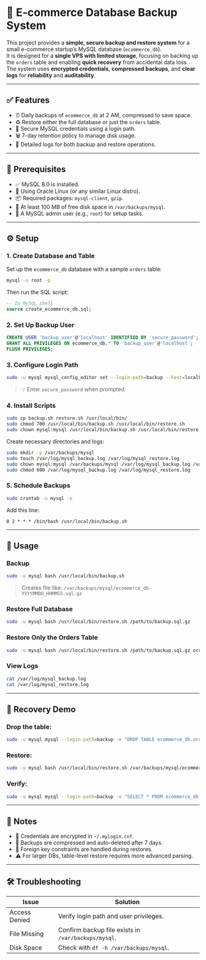 
# 🛒 E-commerce Database Backup System

This project provides a **simple, secure backup and restore system** for a small e-commerce startup’s MySQL database (`ecommerce_db`).  
It is designed for a **single VPS with limited storage**, focusing on backing up the `orders` table and enabling **quick recovery** from accidental data loss.  
The system uses **encrypted credentials**, **compressed backups**, and **clear logs** for **reliability** and **auditability**.

---

## ✅ Features

- ⏰ Daily backups of `ecommerce_db` at 2 AM, compressed to save space.
- ♻️ Restore either the full database or just the `orders` table.
- 🔐 Secure MySQL credentials using a login path.
- 🗑️ 7-day retention policy to manage disk usage.
- 📝 Detailed logs for both backup and restore operations.

---

## 🧰 Prerequisites

- ✅ MySQL 8.0 is installed.
- 🐧 Using Oracle Linux (or any similar Linux distro).
- 📦 Required packages: `mysql-client`, `gzip`.
- 💾 At least 100 MB of free disk space in `/var/backups/mysql`.
- 👤 A MySQL admin user (e.g., `root`) for setup tasks.

---

## ⚙️ Setup

### 1. Create Database and Table

Set up the `ecommerce_db` database with a sample `orders` table:

```bash
mysql -u root -p
```

Then run the SQL script:

```sql
-- In MySQL shell
source create_ecommerce_db.sql;
```

### 2. Set Up Backup User

```sql
CREATE USER 'backup_user'@'localhost' IDENTIFIED BY 'secure_password';
GRANT ALL PRIVILEGES ON ecommerce_db.* TO 'backup_user'@'localhost';
FLUSH PRIVILEGES;
```

### 3. Configure Login Path

```bash
sudo -u mysql mysql_config_editor set --login-path=backup --host=localhost --user=backup_user --password
```

> 💡 Enter `secure_password` when prompted.

### 4. Install Scripts

```bash
sudo cp backup.sh restore.sh /usr/local/bin/
sudo chmod 700 /usr/local/bin/backup.sh /usr/local/bin/restore.sh
sudo chown mysql:mysql /usr/local/bin/backup.sh /usr/local/bin/restore.sh
```

Create necessary directories and logs:

```bash
sudo mkdir -p /var/backups/mysql
sudo touch /var/log/mysql_backup.log /var/log/mysql_restore.log
sudo chown mysql:mysql /var/backups/mysql /var/log/mysql_backup.log /var/log/mysql_restore.log
sudo chmod 600 /var/log/mysql_backup.log /var/log/mysql_restore.log
```

### 5. Schedule Backups

```bash
sudo crontab -u mysql -e
```

Add this line:

```cron
0 2 * * * /bin/bash /usr/local/bin/backup.sh
```

---

## 🚀 Usage

### Backup

```bash
sudo -u mysql bash /usr/local/bin/backup.sh
```

> Creates file like: `/var/backups/mysql/ecommerce_db-YYYYMMDD_HHMMSS.sql.gz`

### Restore Full Database

```bash
sudo -u mysql bash /usr/local/bin/restore.sh /path/to/backup.sql.gz
```

### Restore Only the Orders Table

```bash
sudo -u mysql bash /usr/local/bin/restore.sh /path/to/backup.sql.gz orders
```

### View Logs

```bash
cat /var/log/mysql_backup.log
cat /var/log/mysql_restore.log
```

---

## 🧪 Recovery Demo

### Drop the table:

```bash
sudo -u mysql mysql --login-path=backup -e "DROP TABLE ecommerce_db.orders;"
```

### Restore:

```bash
sudo -u mysql bash /usr/local/bin/restore.sh /var/backups/mysql/ecommerce_db-YYYYMMDD_HHMMSS.sql.gz orders
```

### Verify:

```bash
sudo -u mysql mysql --login-path=backup -e "SELECT * FROM ecommerce_db.orders;"
```

---

## 📌 Notes

- 🔐 Credentials are encrypted in `~/.mylogin.cnf`.
- 💾 Backups are compressed and auto-deleted after 7 days.
- 🔗 Foreign key constraints are handled during restores.
- ⚠️ For larger DBs, table-level restore requires more advanced parsing.

---

## 🛠️ Troubleshooting

| Issue             | Solution                                                                 |
|------------------|--------------------------------------------------------------------------|
| Access Denied     | Verify login path and user privileges.                                  |
| File Missing      | Confirm backup file exists in `/var/backups/mysql`.                     |
| Disk Space        | Check with `df -h /var/backups/mysql`.                                  |
